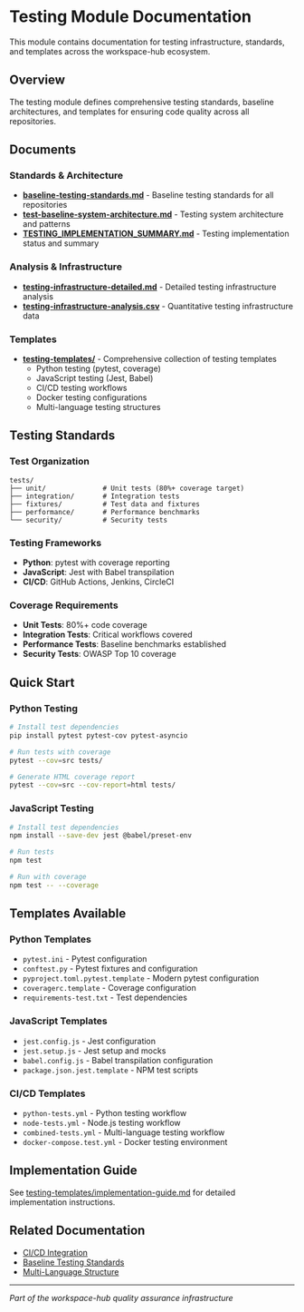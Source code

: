 # Testing Module Documentation

This module contains documentation for testing infrastructure, standards, and templates across the workspace-hub ecosystem.

## Overview

The testing module defines comprehensive testing standards, baseline architectures, and templates for ensuring code quality across all repositories.

## Documents

### Standards & Architecture
- **[baseline-testing-standards.md](baseline-testing-standards.md)** - Baseline testing standards for all repositories
- **[test-baseline-system-architecture.md](test-baseline-system-architecture.md)** - Testing system architecture and patterns
- **[TESTING_IMPLEMENTATION_SUMMARY.md](TESTING_IMPLEMENTATION_SUMMARY.md)** - Testing implementation status and summary

### Analysis & Infrastructure
- **[testing-infrastructure-detailed.md](testing-infrastructure-detailed.md)** - Detailed testing infrastructure analysis
- **[testing-infrastructure-analysis.csv](testing-infrastructure-analysis.csv)** - Quantitative testing infrastructure data

### Templates
- **[testing-templates/](testing-templates/)** - Comprehensive collection of testing templates
  - Python testing (pytest, coverage)
  - JavaScript testing (Jest, Babel)
  - CI/CD testing workflows
  - Docker testing configurations
  - Multi-language testing structures

## Testing Standards

### Test Organization
```
tests/
├── unit/              # Unit tests (80%+ coverage target)
├── integration/       # Integration tests
├── fixtures/          # Test data and fixtures
├── performance/       # Performance benchmarks
└── security/          # Security tests
```

### Testing Frameworks
- **Python**: pytest with coverage reporting
- **JavaScript**: Jest with Babel transpilation
- **CI/CD**: GitHub Actions, Jenkins, CircleCI

### Coverage Requirements
- **Unit Tests**: 80%+ code coverage
- **Integration Tests**: Critical workflows covered
- **Performance Tests**: Baseline benchmarks established
- **Security Tests**: OWASP Top 10 coverage

## Quick Start

### Python Testing
```bash
# Install test dependencies
pip install pytest pytest-cov pytest-asyncio

# Run tests with coverage
pytest --cov=src tests/

# Generate HTML coverage report
pytest --cov=src --cov-report=html tests/
```

### JavaScript Testing
```bash
# Install test dependencies
npm install --save-dev jest @babel/preset-env

# Run tests
npm test

# Run with coverage
npm test -- --coverage
```

## Templates Available

### Python Templates
- `pytest.ini` - Pytest configuration
- `conftest.py` - Pytest fixtures and configuration
- `pyproject.toml.pytest.template` - Modern pytest configuration
- `coveragerc.template` - Coverage configuration
- `requirements-test.txt` - Test dependencies

### JavaScript Templates
- `jest.config.js` - Jest configuration
- `jest.setup.js` - Jest setup and mocks
- `babel.config.js` - Babel transpilation configuration
- `package.json.jest.template` - NPM test scripts

### CI/CD Templates
- `python-tests.yml` - Python testing workflow
- `node-tests.yml` - Node.js testing workflow
- `combined-tests.yml` - Multi-language testing workflow
- `docker-compose.test.yml` - Docker testing environment

## Implementation Guide

See [testing-templates/implementation-guide.md](testing-templates/implementation-guide.md) for detailed implementation instructions.

## Related Documentation
- [CI/CD Integration](../ci-cd/ci-cd-baseline-integration.md)
- [Baseline Testing Standards](baseline-testing-standards.md)
- [Multi-Language Structure](testing-templates/multi-language-structure.md)

---
*Part of the workspace-hub quality assurance infrastructure*
